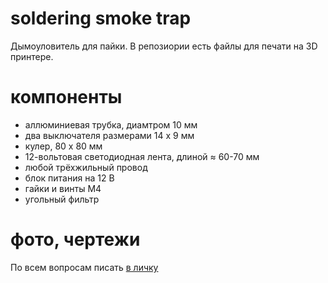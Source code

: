 # soldering smoke trap
Дымоуловитель для пайки. В репозиории есть файлы для печати на 3D принтере.
# компоненты
- аллюминиевая трубка, диамтром 10 мм
- два выключателя размерами 14 x 9 мм
- кулер, 80 x 80 мм
- 12-вольтовая светодиодная лента, длиной ≈ 60-70 мм
- любой трёхжильный провод
- блок питания на 12 В
- гайки и винты M4
- угольный фильтр
# фото, чертежи


По всем вопросам писать [в личку](https://t.me/Oleg_Krd_RU)
